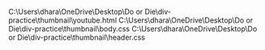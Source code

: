 C:\Users\dhara\OneDrive\Desktop\Do or Die\div-practice\thumbnail\youtube.html
C:\Users\dhara\OneDrive\Desktop\Do or Die\div-practice\thumbnail\body.css
C:\Users\dhara\OneDrive\Desktop\Do or Die\div-practice\thumbnail\header.css
